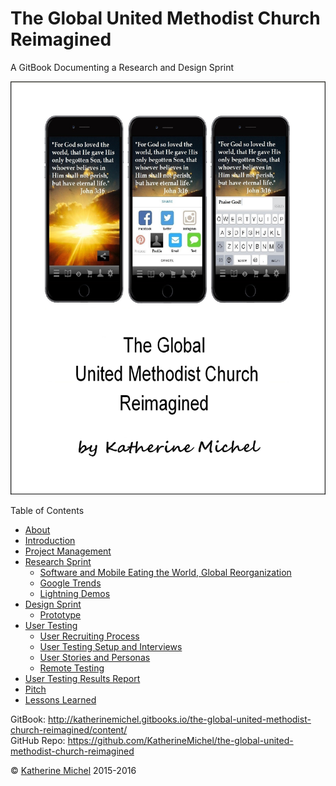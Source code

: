 # The Global United Methodist Church Reimagined

A GitBook Documenting a Research and Design Sprint

![](cover.jpg)

Table of Contents
* [About](README.md)
* [Introduction](introduction.md)
* [Project Management](project_management.md)
* [Research Sprint](research_sprint.md)
   * [Software and Mobile Eating the World, Global Reorganization](software_and_mobile_eating_the_world,_global_reorganization.md)
   * [Google Trends](google_trends.md)
   * [Lightning Demos](lightning_demos.md)
* [Design Sprint](design_sprint.md)
   * [Prototype](prototype.md)
* [User Testing](user_testing.md)
   * [User Recruiting Process](user_recruiting_process.md)
   * [User Testing Setup and Interviews](user_testing_setup_interviews.md)
   * [User Stories and Personas](user_stories_and_personas.md)
   * [Remote Testing](remote_testing.md)
* [User Testing Results Report](user_testing_results_report.md)
* [Pitch](pitch.md)
* [Lessons Learned](lessons_learned.md)
 
GitBook: http://katherinemichel.gitbooks.io/the-global-united-methodist-church-reimagined/content/
<br> 
GitHub Repo: https://github.com/KatherineMichel/the-global-united-methodist-church-reimagined

© [Katherine Michel](https://twitter.com/katimichel) 2015-2016

